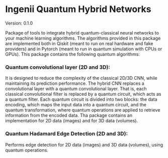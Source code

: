 # Ingenii Quantum Hybrid Networks

Version: 0.1.0

Package of tools to integrate hybrid quantum-classical neural networks to your machine learning algorithms.
The algorithms provided in this package are implemented both in Qiskit (meant to run on real hardware and fake providers) and in Pytorch (meant to run in quantum simulation with CPUs or GPUs). This package contains the following quantum algorithms:

### Quantum convolutional layer (2D and 3D):
It is designed to reduce the complexity of the classical 2D/3D CNN, while maintaining its prediction performance. The hybrid CNN replaces a convolutional layer with a quantum convolutional layer. That is, each classical convolutional filter is replaced by a quantum circuit, which acts as a quantum filter. Each quantum circuit is divided into two blocks: the data encoding, which maps the input data into a quantum circuit, and the quantum transformation, where quantum operations are applied to retrieve information from the encoded data. Tha package contains an implementation for 2D data (images) and for 3D data (volumes).

### Quantum Hadamard Edge Detection (2D and 3D):
Performs edge detection for 2D data (images) and 3D data (volumes), using quantum operations. 
